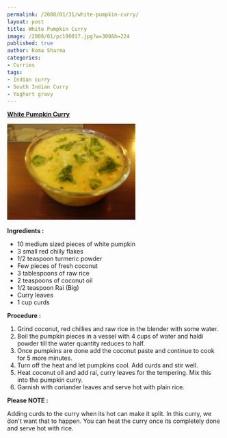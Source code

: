 ```yaml
--- 
permalink: /2008/01/31/white-pumpkin-curry/
layout: post
title: White Pumpkin Curry
image: /2008/01/pc190017.jpg?w=300&h=224
published: true
author: Roma Sharma
categories: 
- Curries
tags:
- Indian curry
- South Indian Curry
- Yoghurt gravy
---
```

<span style="text-decoration:underline;"><strong>White Pumpkin Curry</strong></span>

<span style="text-decoration:underline;"><strong><img class="alignnone" src="/2008/01/pc190017.jpg?w=300&h=224" alt="" width="300" height="224" />
</strong></span>

<strong>Ingredients :</strong>
<ul>
	<li>10 medium sized pieces of white pumpkin</li>
	<li>3 small red chilly flakes</li>
	<li>1/2 teaspoon turmeric powder</li>
	<li>Few pieces of fresh coconut</li>
	<li>3 tablespoons of raw rice</li>
	<li>2 teaspoons of coconut oil</li>
	<li>1/2 teaspoon Rai (Big)</li>
	<li>Curry leaves</li>
	<li>1 cup curds</li>
</ul>
<strong> </strong>

<strong>Procedure :</strong>
<ol>
	<li>Grind coconut, red chillies and raw rice in the blender with some water.</li>
	<li>Boil the pumpkin pieces in a vessel with 4 cups of water and haldi powder till the water quantity reduces to half.</li>
	<li>Once pumpkins are done add the coconut paste and continue to cook for 5 more minutes.</li>
	<li>Turn off the heat and let pumpkins cool. Add curds and stir well.</li>
	<li>Heat coconut oil and add rai, curry leaves for the tempering. Mix this into the pumpkin curry.</li>
	<li>Garnish with coriander leaves and serve hot with plain rice.</li>
</ol>
<strong>Please NOTE : </strong>

Adding curds to the curry when its hot can make it split. In this curry, we don't want that to happen. You can heat the curry once its completely done and serve hot with rice.
